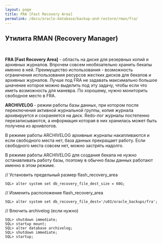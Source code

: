 ```yaml
---
layout: page
title: FRA [Fast Recovery Area]
permalink: /docs/oracle-database/backup-and-restore/rman/fra/
---
```



## Утилита RMAN (Recovery Manager)

<br/>


<strong>FRA [Fast Recovery Area]</strong> - область на диске для резервных копий и архивных журналов. Впрочем совсем необязательно хранить бекапы именно в ней. Преимущество использования - возможность ограничения использования ресурсов жестких дисков для бекапов и архивных журналов. Лучше под FRA не задавать максимально большое шначение которое можно выделить под эту задачу, чтобы если что иметь возможность для маневра. По хорошему, нужно мониторить свободное место в FRA.


<strong>ARCHIVELOG </strong> - режим работы базы данных, при котором после переключения активной журнальной группы, копия журнала архивируется и сохраняется на диск. Redo-лог журналы постепенно перезаписываются, а информация которая в них хранилась может быть получена из архивлогов.


В режиме работы ARCHIVELOG архивные журналы накапливаются и если свободного места нет, база данных прекращает работу. Если свободного места совсем нет, можно застрять надолго.

В режиме работы ARCHIVELOG для создания бекапа не нужно останавливать работу базы, поэтому в обычно базы данных работают именно в этом режиме. 


// Установить предельный размер flash_recovery_area

    SQL> alter system set db_recovery_file_dest_size = 60G;

// Изменить расположение flash_recovery_area

    SQL> alter system set db_recovery_file_dest='/u03/oracle_backups/fra';

// Влючить archivelog (если нужно)

    SQL> shutdown immediate;
    SQL> startup mount;
    SQL> alter database archivelog;
    SQL> shutdown immediate;
    SQL> startup;
